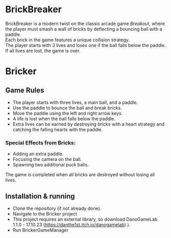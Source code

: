 # **BrickBreaker**

BrickBreaker is a modern twist on the classic arcade game *Breakout*, where the player must smash a wall of bricks by deflecting a bouncing ball with a paddle.  
Each brick in the game features a unique collision strategy.  
The player starts with 3 lives and loses one if the ball falls below the paddle.  
If all lives are lost, the game is over.  

# Bricker
## **Game Rules**  
- The player starts with three lives, a main ball, and a paddle.  
- Use the paddle to bounce the ball and break bricks.  
- Move the paddle using the left and right arrow keys.  
- A life is lost when the ball falls below the paddle.  
- Extra lives can be earned by destroying bricks with a heart strategy and catching the falling hearts with the paddle.  

### **Special Effects from Bricks:**  
- Adding an extra paddle.  
- Focusing the camera on the ball.  
- Spawning two additional puck balls.  

The game is completed when all bricks are destroyed without losing all lives.

## **Installation & running**
- Clone the repository (if not already done).
- Navigate to the Bricker project
- This project requires an external library, so download DanoGameLab 1.1.0 - 17.10.23 (https://danthe1st.itch.io/danogamelab).).
- Run BrickerGameManager







